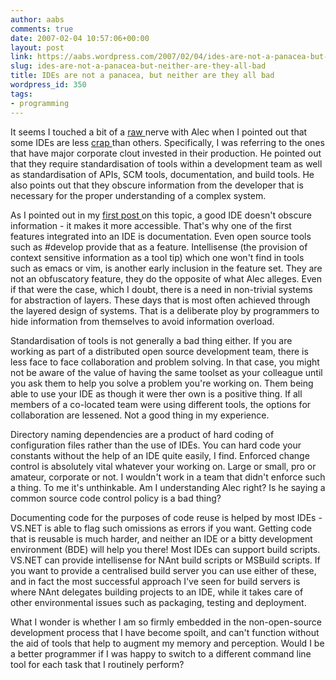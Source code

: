 ```yaml
---
author: aabs
comments: true
date: 2007-02-04 10:57:06+00:00
layout: post
link: https://aabs.wordpress.com/2007/02/04/ides-are-not-a-panacea-but-neither-are-they-all-bad/
slug: ides-are-not-a-panacea-but-neither-are-they-all-bad
title: IDEs are not a panacea, but neither are they all bad
wordpress_id: 350
tags:
- programming
---
```


It seems I touched a bit of a [raw ](http://alecthegeek.wordpress.com/2004/06/17/108747492485585638/)nerve with Alec when I pointed out that some IDEs are less [crap ](http://alecthegeek.wordpress.com/2007/02/04/all-ides-are-crap/)than others. Specifically, I was referring to the ones that have major corporate clout invested in their production. He pointed out that they require standardisation of tools within a development team as well as standardisation of APIs, SCM tools, documentation, and build tools. He also points out that they obscure information from the developer that is necessary for the proper understanding of a complex system.

As I pointed out in my [first post ](http://aabs.wordpress.com/2007/02/02/why-open-source-software-development-environments-are-crap/)on this topic, a good IDE doesn't obscure information - it makes it more accessible. That's why one of the first features integrated into an IDE is documentation. Even open source tools such as #develop provide that as a feature. Intellisense (the provision of context sensitive information as a tool tip) which one won't find in tools such as emacs or vim, is another early inclusion in the feature set. They are not an obfuscatory feature, they do the opposite of what Alec alleges. Even if that were the case, which I doubt, there is a need in non-trivial systems for abstraction of layers. These days that is most often achieved through the layered design of systems. That is a deliberate ploy by programmers to hide information from themselves to avoid information overload.

Standardisation of tools is not generally a bad thing either. If you are working as part of a distributed open source development team, there is less face to face collaboration and problem solving. In that case, you might not be aware of the value of having the same toolset as your colleague until you ask them to help you solve a problem you're working on. Them being able to use your IDE as though it were ther own is a positive thing. If all members of a co-located team were using different tools, the options for collaboration are lessened. Not a good thing in my experience.

Directory naming dependencies are a product of hard coding of configuration files rather than the use of IDEs. You can hard code your constants without the help of an IDE quite easily, I find. Enforced change control is absolutely vital whatever your working on. Large or small, pro or amateur, corporate or not. I wouldn't work in a team that didn't enforce such a thing. To me it's unthinkable. Am I understanding Alec right? Is he saying a common source code control policy is a bad thing?

Documenting code for the purposes of code reuse is helped by most IDEs - VS.NET is able to flag such omissions as errors if you want. Getting code that is reusable is much harder, and neither an IDE or a bitty development environment (BDE) will help you there! Most IDEs can support build scripts. VS.NET can provide intellisense for NAnt build scripts or MSBuild scripts. If you want to provide a centralised build server you can use either of these, and in fact the most successful approach I've seen for build servers is where NAnt delegates building projects to an IDE, while it takes care of other environmental issues such as packaging, testing and deployment.

What I wonder is whether I am so firmly embedded in the non-open-source development process that I have become spoilt, and can't function without the aid of tools that help to augment my memory and perception. Would I be a better programmer if I was happy to switch to a different command line tool for each task that I routinely perform?
